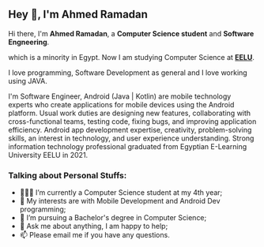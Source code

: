 ## Hey 👋, I'm Ahmed Ramadan

Hi there, I'm **Ahmed Ramadan**, a **Computer Science student** and **Software Engneering**.

 which is a minority in Egypt. Now I am studying Computer Science at **[EELU](http://www.eelu.edu.eg/)**.

I love programming, Software Development as general and I love working using JAVA.

I'm  Software Engineer, Android (Java | Kotlin) are mobile technology experts who create applications for mobile devices using the Android platform. Usual work duties are designing new features, collaborating with cross-functional teams, testing code, fixing bugs, and improving application efficiency. Android app development expertise, creativity, problem-solving skills, an interest in technology, and user experience understanding. Strong information technology professional graduated from Egyptian E-Learning University EELU in 2021. 


### Talking about Personal Stuffs:

- 👨🏽‍💻 I’m currently a Computer Science student at my 4th year; 
- 🤔 My interests are with Mobile Development and Android Dev programming;
- 💼 I’m pursuing a Bachelor's degree in Computer Science;
- 💬 Ask me about anything, I am happy to help;
- 📫 Please email me if you have any questions.
